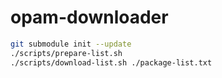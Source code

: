 # opam-downloader

```sh
git submodule init --update
./scripts/prepare-list.sh
./scripts/download-list.sh ./package-list.txt
```
